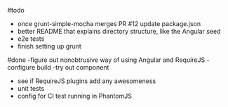 #todo
- once grunt-simple-mocha merges PR #12 update package.json
- better README that explains directory structure, like the Angular seed
- e2e tests
- finish setting up grunt

#done
-figure out nonobtrusive way of using Angular and RequireJS
-configure build
-try out component
- see if RequireJS plugins add any awesomeness
- unit tests
- config for CI test running in PhantomJS